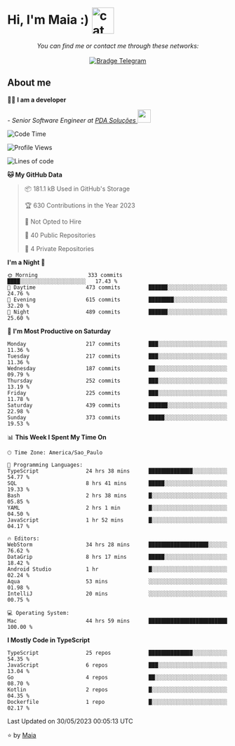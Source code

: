 <h1 align="left">Hi, I'm Maia :) 
<img src="https://emojis.slackmojis.com/emojis/images/1643509834/36299/black-cat.gif?1643509834" width="50" height="60" align="center"  alt="cat"/>
</h1>

<p align="center">
    <i>You can find me or contact me through these networks:</i>
    <br/><br/>
    <a href="https://t.me/mrootx" target="_blank">
        <img src="https://img.shields.io/badge/-Telegram-2CA5E0?logo=telegram&style=flat&logoColor=white" alt="Bradge Telegram" />
    </a>
</p>

## About me

:technologist: <strong>I am a developer</strong> <br>

<p><em> - Senior Software Engineer at <a href="https://pdasolucoes.com.br">PDA Soluções
</a><img src="https://media.giphy.com/media/WUlplcMpOCEmTGBtBW/giphy.gif" width="30"> 
</em></p>

<!--START_SECTION:waka-->
![Code Time](http://img.shields.io/badge/Code%20Time-2%2C690%20hrs%203%20mins-blue)

![Profile Views](http://img.shields.io/badge/Profile%20Views-1-blue)

![Lines of code](https://img.shields.io/badge/From%20Hello%20World%20I%27ve%20Written-486.7%20thousand%20lines%20of%20code-blue)

**🐱 My GitHub Data** 

> 📦 181.1 kB Used in GitHub's Storage 
 > 
> 🏆 630 Contributions in the Year 2023
 > 
> 🚫 Not Opted to Hire
 > 
> 📜 40 Public Repositories 
 > 
> 🔑 4 Private Repositories 
 > 
**I'm a Night 🦉** 

```text
🌞 Morning                333 commits         ████░░░░░░░░░░░░░░░░░░░░░   17.43 % 
🌆 Daytime                473 commits         ██████░░░░░░░░░░░░░░░░░░░   24.76 % 
🌃 Evening                615 commits         ████████░░░░░░░░░░░░░░░░░   32.20 % 
🌙 Night                  489 commits         ██████░░░░░░░░░░░░░░░░░░░   25.60 % 
```
📅 **I'm Most Productive on Saturday** 

```text
Monday                   217 commits         ███░░░░░░░░░░░░░░░░░░░░░░   11.36 % 
Tuesday                  217 commits         ███░░░░░░░░░░░░░░░░░░░░░░   11.36 % 
Wednesday                187 commits         ██░░░░░░░░░░░░░░░░░░░░░░░   09.79 % 
Thursday                 252 commits         ███░░░░░░░░░░░░░░░░░░░░░░   13.19 % 
Friday                   225 commits         ███░░░░░░░░░░░░░░░░░░░░░░   11.78 % 
Saturday                 439 commits         ██████░░░░░░░░░░░░░░░░░░░   22.98 % 
Sunday                   373 commits         █████░░░░░░░░░░░░░░░░░░░░   19.53 % 
```


📊 **This Week I Spent My Time On** 

```text
🕑︎ Time Zone: America/Sao_Paulo

💬 Programming Languages: 
TypeScript               24 hrs 38 mins      ██████████████░░░░░░░░░░░   54.77 % 
SQL                      8 hrs 41 mins       █████░░░░░░░░░░░░░░░░░░░░   19.33 % 
Bash                     2 hrs 38 mins       █░░░░░░░░░░░░░░░░░░░░░░░░   05.85 % 
YAML                     2 hrs 1 min         █░░░░░░░░░░░░░░░░░░░░░░░░   04.50 % 
JavaScript               1 hr 52 mins        █░░░░░░░░░░░░░░░░░░░░░░░░   04.17 % 

🔥 Editors: 
WebStorm                 34 hrs 28 mins      ███████████████████░░░░░░   76.62 % 
DataGrip                 8 hrs 17 mins       █████░░░░░░░░░░░░░░░░░░░░   18.42 % 
Android Studio           1 hr                █░░░░░░░░░░░░░░░░░░░░░░░░   02.24 % 
Aqua                     53 mins             ░░░░░░░░░░░░░░░░░░░░░░░░░   01.98 % 
IntelliJ                 20 mins             ░░░░░░░░░░░░░░░░░░░░░░░░░   00.75 % 

💻 Operating System: 
Mac                      44 hrs 59 mins      █████████████████████████   100.00 % 
```

**I Mostly Code in TypeScript** 

```text
TypeScript               25 repos            ██████████████░░░░░░░░░░░   54.35 % 
JavaScript               6 repos             ███░░░░░░░░░░░░░░░░░░░░░░   13.04 % 
Go                       4 repos             ██░░░░░░░░░░░░░░░░░░░░░░░   08.70 % 
Kotlin                   2 repos             █░░░░░░░░░░░░░░░░░░░░░░░░   04.35 % 
Dockerfile               1 repo              █░░░░░░░░░░░░░░░░░░░░░░░░   02.17 % 
```




 Last Updated on 30/05/2023 00:05:13 UTC
<!--END_SECTION:waka-->

⭐️ by [Maia](https://github.com/gabrielmaialva33/)


